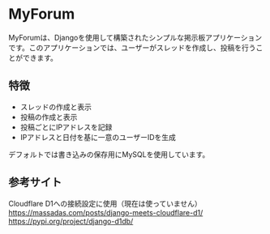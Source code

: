 # MyForum

MyForumは、Djangoを使用して構築されたシンプルな掲示板アプリケーションです。このアプリケーションでは、ユーザーがスレッドを作成し、投稿を行うことができます。

## 特徴

- スレッドの作成と表示
- 投稿の作成と表示
- 投稿ごとにIPアドレスを記録
- IPアドレスと日付を基に一意のユーザーIDを生成

デフォルトでは書き込みの保存用にMySQLを使用しています。

## 参考サイト
Cloudflare D1への接続設定に使用（現在は使っていません）
https://massadas.com/posts/django-meets-cloudflare-d1/
https://pypi.org/project/django-d1db/